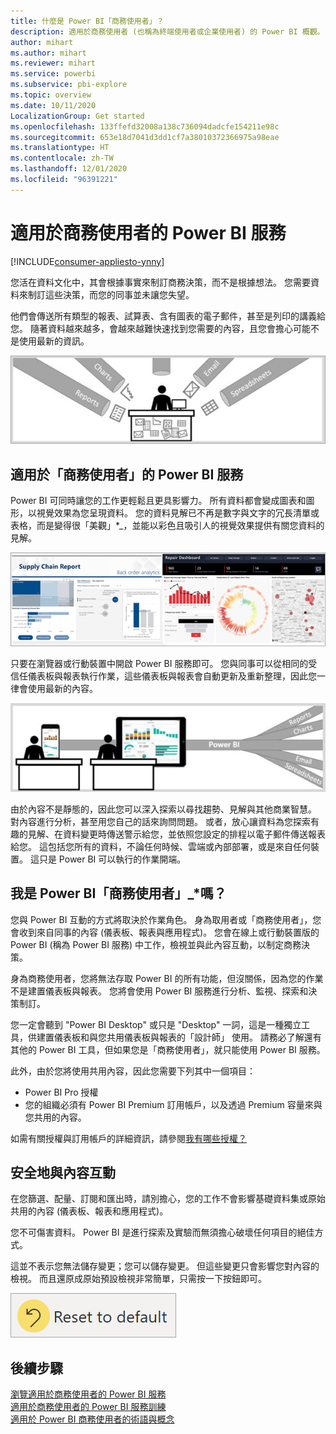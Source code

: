 ```yaml
---
title: 什麼是 Power BI「商務使用者」？
description: 適用於商務使用者 (也稱為終端使用者或企業使用者) 的 Power BI 概觀。
author: mihart
ms.author: mihart
ms.reviewer: mihart
ms.service: powerbi
ms.subservice: pbi-explore
ms.topic: overview
ms.date: 10/11/2020
LocalizationGroup: Get started
ms.openlocfilehash: 133ffefd32008a138c736094dadcfe154211e98c
ms.sourcegitcommit: 653e18d7041d3dd1cf7a38010372366975a98eae
ms.translationtype: HT
ms.contentlocale: zh-TW
ms.lasthandoff: 12/01/2020
ms.locfileid: "96391221"
---
```

# <a name="the-power-bi-service-for-business-users"></a>適用於商務使用者的 Power BI 服務

[!INCLUDE[consumer-appliesto-ynny](../includes/consumer-appliesto-ynny.md)]

您活在資料文化中，其會根據事實來制訂商務決策，而不是根據想法。 您需要資料來制訂這些決策，而您的同事並未讓您失望。     
 
他們會傳送所有類型的報表、試算表、含有圖表的電子郵件，甚至是列印的講義給您。 隨著資料越來越多，會越來越難快速找到您需要的內容，且您會擔心可能不是使用最新的資訊。  
 
![此圖顯示商務使用者以標記為「報表」、「圖表」、「電子郵件」與「試算表」的格式接收資料。](media/end-user-consumer/power-bi-consumer-pipes.png)

## <a name="the-power-bi-service-for-business-users"></a>適用於「商務使用者」的 Power BI 服務

Power BI 可同時讓您的工作更輕鬆且更具影響力。 所有資料都會變成圖表和圖形，以視覺效果為您呈現資料。 您的資料見解已不再是數字與文字的冗長清單或表格，而是變得很「美觀」*_，並能以彩色且吸引人的視覺效果提供有關您資料的見解。 

![螢幕擷取畫面顯示具有各種圖表的 Power BI 報表。](media/end-user-consumer/power-bi-consumer-examples.png)
 
只要在瀏覽器或行動裝置中開啟 Power BI 服務即可。 您與同事可以從相同的受信任儀表板與報表執行作業，這些儀表板與報表會自動更新及重新整理，因此您一律會使用最新的內容。   

![此圖顯示資料以數種格式合併至 Power BI，並顯示於電腦螢幕和手持裝置上。](media/end-user-consumer/power-bi-funnel.png)

由於內容不是靜態的，因此您可以深入探索以尋找趨勢、見解與其他商業智慧。 對內容進行分析，甚至用您自己的話來詢問問題。 或者，放心讓資料為您探索有趣的見解、在資料變更時傳送警示給您，並依照您設定的排程以電子郵件傳送報表給您。 這包括您所有的資料，不論任何時候、雲端或內部部署，或是來自任何裝置。 這只是 Power BI 可以執行的作業開端。 

## <a name="am-i-a-power-bi-_business-user"></a>我是 Power BI「商務使用者」_*嗎？

您與 Power BI 互動的方式將取決於作業角色。 身為取用者或「商務使用者」，您會收到來自同事的內容 (儀表板、報表與應用程式)。 您會在線上或行動裝置版的 Power BI (稱為 Power BI 服務) 中工作，檢視並與此內容互動，以制定商務決策。 
   
身為商務使用者，您將無法存取 Power BI 的所有功能，但沒關係，因為您的作業不是建置儀表板與報表。 您將會使用 Power BI 服務進行分析、監視、探索和決策制訂。 

您一定會聽到 "Power BI Desktop" 或只是 "Desktop" 一詞，這是一種獨立工具，供建置儀表板和與您共用儀表板與報表的「設計師」  使用。  請務必了解還有其他的 Power BI 工具，但如果您是「商務使用者」，就只能使用 Power BI 服務。 

此外，由於您將使用共用內容，因此您需要下列其中一個項目：
- Power BI Pro 授權
- 您的組織必須有 Power BI Premium 訂用帳戶，以及透過 Premium 容量來與您共用的內容。 

如需有關授權與訂用帳戶的詳細資訊，請參閱[我有哪些授權？](end-user-license.md)


## <a name="safely-interact-with-content"></a>安全地與內容互動 
在您篩選、配量、訂閱和匯出時，請別擔心，您的工作不會影響基礎資料集或原始共用的內容 (儀表板、報表和應用程式)。  

您不可傷害資料。  Power BI 是進行探索及實驗而無須擔心破壞任何項目的絕佳方式。  
 
這並不表示您無法儲存變更；您可以儲存變更。 但這些變更只會影響您對內容的檢視。 而且還原成原始預設檢視非常簡單，只需按一下按鈕即可。  

![螢幕擷取畫面顯示 [重設為預設值] 按鈕。](media/end-user-consumer/power-bi-reset.png)


## <a name="next-steps"></a>後續步驟

[瀏覽適用於商務使用者的 Power BI 服務](end-user-reading-view.md)    
[適用於商務使用者的 Power BI 服務訓練](/learn/paths/consume-data-with-power-bi/)    
[適用於 Power BI 商務使用者的術語與概念](end-user-basic-concepts.md)